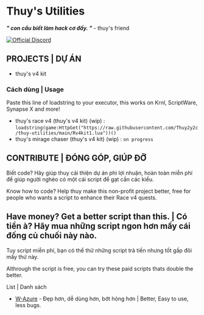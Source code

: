 # Thuy's Utilities
***" con cẩu biết làm hack cơ đấy. "*** - thuy's friend

[![Official Discord](https://img.shields.io/static/v1.svg?label=OFFICIAL&message=DISCORD&color=blue&logo=discord&style=for-the-badge)](https://discord.gg/JncgYB9PGz) 

## PROJECTS | DỰ ÁN
 * thuy's v4 kit

### Cách dùng | Usage
Paste this line of loadstring to your executor, this works on Krnl, ScriptWare, Synapse X and more!

 * thuy's race v4 (thuy's v4 kit) (wip) : 
`
loadstring(game:HttpGet("https://raw.githubusercontent.com/Thuy2y2c/thuy-utilities/main/Rv4kit1.lua"))()
`
 * thuy's mirage chaser (thuy's v4 kit) (wip) : 
`
on progress
`

## CONTRIBUTE | ĐÓNG GÓP, GIÚP ĐỠ
Biết code? Hãy giúp thuy cải thiện dự án phi lợi nhuận, hoàn toàn miễn phí để giúp người nghèo có một cái script để gạt cần các kiểu.

Know how to code? Help thuy make this non-profit project better, free for people who wants a script to enhance their Race v4 quests.

## Have money? Get a better script than this. | Có tiền à? Hãy mua những script ngon hơn mấy cái đống củ chuối này nào.

Tuy script miễn phí, bạn có thể thử những script trả tiền nhưng tốt gấp đôi mấy thứ này.

Althrough the script is free, you can try these paid scripts thats double the better.

List | Danh sách

 * [W-Azure](discord.com/w-azure) - Đẹp hơn, dễ dùng hơn, bớt hỏng hơn | Better, Easy to use, less bugs.
